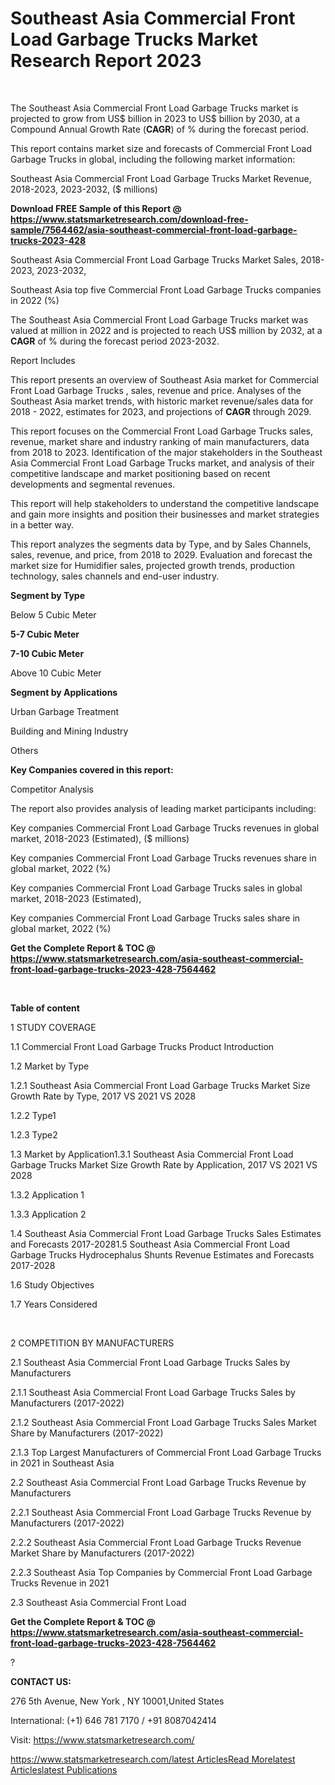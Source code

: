 <h1>Southeast Asia Commercial Front Load Garbage Trucks Market Research Report 2023</h1><br/><p>The Southeast Asia Commercial Front Load Garbage Trucks market is projected to grow from US$ billion in 2023 to US$ billion by 2030, at a Compound Annual Growth Rate (<strong>CAGR</strong>) of % during the forecast period.</p>
 
 
 
 <p>This report contains market size and forecasts of Commercial Front Load Garbage Trucks in global, including the following market information:</p>
 
 
 
 <p>Southeast Asia Commercial Front Load Garbage Trucks Market Revenue, 2018-2023, 2023-2032, ($ millions)</p>
 
 
 
 <p><strong>Download FREE Sample of this Report @ <a href="https://www.statsmarketresearch.com/download-free-sample/7564462/asia-southeast-commercial-front-load-garbage-trucks-2023-428">https://www.statsmarketresearch.com/download-free-sample/7564462/asia-southeast-commercial-front-load-garbage-trucks-2023-428</a></strong></p>
 
 
 
 <p>Southeast Asia Commercial Front Load Garbage Trucks Market Sales, 2018-2023, 2023-2032,</p>
 
 
 
 <p>Southeast Asia top five Commercial Front Load Garbage Trucks companies in 2022 (%)</p>
 
 
 
 <p>The Southeast Asia Commercial Front Load Garbage Trucks market was valued at million in 2022 and is projected to reach US$ million by 2032, at a <strong>CAGR</strong> of % during the forecast period 2023-2032.</p>
 
 
 
 <p>Report Includes</p>
 
 
 
 <p>This report presents an overview of Southeast Asia market for Commercial Front Load Garbage Trucks , sales, revenue and price. Analyses of the Southeast Asia market trends, with historic market revenue/sales data for 2018 - 2022, estimates for 2023, and projections of <strong>CAGR</strong> through 2029.</p>
 
 
 
 <p>This report focuses on the Commercial Front Load Garbage Trucks sales, revenue, market share and industry ranking of main manufacturers, data from 2018 to 2023. Identification of the major stakeholders in the Southeast Asia Commercial Front Load Garbage Trucks market, and analysis of their competitive landscape and market positioning based on recent developments and segmental revenues.</p>
 
 
 
 <p>This report will help stakeholders to understand the competitive landscape and gain more insights and position their businesses and market strategies in a better way.</p>
 
 
 
 <p>This report analyzes the segments data by Type, and by Sales Channels, sales, revenue, and price, from 2018 to 2029. Evaluation and forecast the market size for Humidifier sales, projected growth trends, production technology, sales channels and end-user industry.</p>
 
 
 
 <p><strong>Segment by Type</strong></p>
 
 
 
 <p>Below 5 Cubic Meter</p>
 
 
 
 <p><strong>5-7 Cubic Meter</strong></p>
 
 
 
 <p><strong>7-10 Cubic Meter</strong></p>
 
 
 
 <p>Above 10 Cubic Meter</p>
 
 
 
 <p><strong>Segment <strong><strong>by Applications</strong></strong></strong></p>
 
 
 
 <p>Urban Garbage Treatment</p>
 
 
 
 <p>Building and Mining Industry</p>
 
 
 
 <p>Others</p>
 
 
 
 <p><strong>Key Companies covered in this report:</strong></p>
 
 
 
 <p>Competitor Analysis</p>
 
 
 
 <p>The report also provides analysis of leading market participants including:</p>
 
 
 
 <p>Key companies Commercial Front Load Garbage Trucks revenues in global market, 2018-2023 (Estimated), ($ millions)</p>
 
 
 
 <p>Key companies Commercial Front Load Garbage Trucks revenues share in global market, 2022 (%)</p>
 
 
 
 <p>Key companies Commercial Front Load Garbage Trucks sales in global market, 2018-2023 (Estimated),</p>
 
 
 
 <p>Key companies Commercial Front Load Garbage Trucks sales share in global market, 2022 (%)</p>
 
 
 
 <div><b>Get the Complete Report & TOC @ <a href="https://www.statsmarketresearch.com/asia-southeast-commercial-front-load-garbage-trucks-2023-428-7564462">https://www.statsmarketresearch.com/asia-southeast-commercial-front-load-garbage-trucks-2023-428-7564462</a></b></div>
 
 
 
 <p><br />
 
 <b>Table of content</b></p>
 
 
 
 <p>1 STUDY COVERAGE<br />
 
 1.1 Commercial Front Load Garbage Trucks Product Introduction<br />
 
 1.2 Market by Type<br />
 
 1.2.1 Southeast Asia Commercial Front Load Garbage Trucks Market Size Growth Rate by Type, 2017 VS 2021 VS 2028<br />
 
 1.2.2 Type1<br />
 
 1.2.3 Type2<br />
 
 1.3 Market by Application1.3.1 Southeast Asia Commercial Front Load Garbage Trucks Market Size Growth Rate by Application, 2017 VS 2021 VS 2028<br />
 
 1.3.2 Application 1<br />
 
 1.3.3 Application 2<br />
 
 1.4 Southeast Asia Commercial Front Load Garbage Trucks Sales Estimates and Forecasts 2017-20281.5 Southeast Asia Commercial Front Load Garbage Trucks Hydrocephalus Shunts Revenue Estimates and Forecasts 2017-2028<br />
 
 1.6 Study Objectives<br />
 
 1.7 Years Considered<br />
 
 <br />
 
 2 COMPETITION BY MANUFACTURERS<br />
 
 2.1 Southeast Asia Commercial Front Load Garbage Trucks Sales by Manufacturers<br />
 
 2.1.1 Southeast Asia Commercial Front Load Garbage Trucks Sales by Manufacturers (2017-2022)<br />
 
 2.1.2 Southeast Asia Commercial Front Load Garbage Trucks Sales Market Share by Manufacturers (2017-2022)<br />
 
 2.1.3 Top Largest Manufacturers of Commercial Front Load Garbage Trucks in 2021 in Southeast Asia<br />
 
 2.2 Southeast Asia Commercial Front Load Garbage Trucks Revenue by Manufacturers<br />
 
 2.2.1 Southeast Asia Commercial Front Load Garbage Trucks Revenue by Manufacturers (2017-2022)<br />
 
 2.2.2 Southeast Asia Commercial Front Load Garbage Trucks Revenue Market Share by Manufacturers (2017-2022)<br />
 
 2.2.3 Southeast Asia Top Companies by Commercial Front Load Garbage Trucks Revenue in 2021<br />
 
 2.3 Southeast Asia Commercial Front Load</p>
 
 
 
 <div><b>Get the Complete Report & TOC @ <a href="https://www.statsmarketresearch.com/asia-southeast-commercial-front-load-garbage-trucks-2023-428-7564462">https://www.statsmarketresearch.com/asia-southeast-commercial-front-load-garbage-trucks-2023-428-7564462</a></b></div>
 
 
 
 <p>? </p>
 
 
 
 <p><b>CONTACT US:</b><br />
 
 276 5th Avenue, New York , NY 10001,United States<br />
 
 International: (+1) 646 781 7170 / +91 8087042414<br />
 
 Visit: <a href="https://www.statsmarketresearch.com/">https://www.statsmarketresearch.com/</a><br />
 
 <a href="https://gyeongbokgung.com">https://www.statsmarketresearch.com/</a><a href="https://hallyeomaritime.com">latest Articles</a><a href="https://jingwansa.com">Read More</a><a href="https://nguoiviet.jp/">latest Articles</a><a href="https://www.intelmarketresearch.com/">latest Publications</a></p>